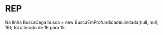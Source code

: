 # REP

Na linha 		BuscaCega busca = new BuscaEmProfundidadeLimitada(null, null, 16); 
foi alterado de 16 para 15
